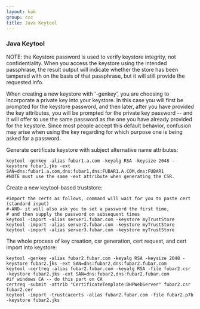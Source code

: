 ```yaml
---
layout: kab
group: ccc
title: Java Keytool
---
```

### Java Keytool

NOTE: the Keystore password is used to verify keystore integrity, not confidentiality. When you access the keystore using the intended passphrase, the result output will indicate whether the store has been tampered with on the basis of that passphrase, but it will still provide the requested info.

When creating a new keystore with '-genkey', you are choosing to incorporate a private key into your keystore. In this case you will first be prompted for the keystore password, and then later, after you have provided the key attributes, you will be prompted for the private key password -- and it will offer to use the same password as the one you have already provided for the keystore. Since most people accept this default behavior, confusion may arise when using the key regarding for which purpose one is being asked for a password.


Generate certificate keystore with subject alternative name attributes:
```
keytool -genkey -alias fubar1.a.com -keyalg RSA -keysize 2048 -keystore fubar1.jks -ext SAN=dns:fubar1.a.com,dns:fubar1,dns:FUBAR1.A.COM,dns:FUBAR1
#NOTE must use the same -ext attribute when generating the CSR.
```

Create a new keytool-based truststore:
```
#import the certs as follows, command will wait for you to paste cert (standard input)
#-AND- it will also ask you to set a password the first time,
# and then supply the password on subsequent times
keytool -import -alias server1.fubar.com -keystore myTrustStore
keytool -import -alias server2.fubar.com -keystore myTrustStore
keytool -import -alias server3.fubar.com -keystore myTrustStore
```

The whole process of key creation, csr generation, cert request, and cert import into keystore:
```
keytool -genkey -alias fubar2.fubar.com -keyalg RSA -keysize 2048 -keystore fubar2.jks -ext SAN=dns:fubar2,dns:fubar2.fubar.com
keytool -certreq -alias fubar2.fubar.com -keyalg RSA -file fubar2.csr -keystore fubar2.jks -ext SAN=dns:fubar2,dns:fubar2.fubar.com
#if windows CA -- do this part on CA
certreq -submit -attrib "CertificateTemplate:DHPWebServer" fubar2.csr fubar2.cer
keytool -import -trustcacerts -alias fubar2.fubar.com -file fubar2.p7b -keystore fubar2.jks
```

<br/>
<br/>
